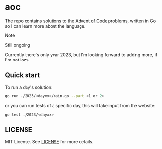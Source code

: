 # aoc

The repo contains solutions to the [Advent of Code](https://adventofcode.com/)
problems, written in Go so I can learn more about the language.

>[!NOTE]
>Still ongoing

Currently there's only year 2023, but I'm looking forward to adding
more, if I'm not lazy.

## Quick start

To run a day's solution:

```bash
go run ./2023/<dayxx>/main.go --part <1 or 2>
```

or you can run tests of a specific day, this will take input from the
website:

```bash
go test ./2023/<dayxx>
```

## LICENSE

MIT License. See [LICENSE](./LICENSE) for more details.
